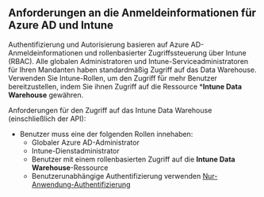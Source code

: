 <!-- This include is part of the Intune Data Warehouse documentation. -->

## <a name="azure-ad-and-intune-credential-requirements"></a>Anforderungen an die Anmeldeinformationen für Azure AD und Intune

Authentifizierung und Autorisierung basieren auf Azure AD-Anmeldeinformationen und rollenbasierter Zugriffssteuerung über Intune (RBAC). Alle globalen Administratoren und Intune-Serviceadministratoren für Ihren Mandanten haben standardmäßig Zugriff auf das Data Warehouse. Verwenden Sie Intune-Rollen, um den Zugriff für mehr Benutzer bereitzustellen, indem Sie ihnen Zugriff auf die Ressource ***Intune Data Warehouse** gewähren.

Anforderungen für den Zugriff auf das Intune Data Warehouse (einschließlich der API):

  -  Benutzer muss eine der folgenden Rollen innehaben:
      -  Globaler Azure AD-Administrator
      -  Intune-Dienstadministrator
      -  Benutzer mit einem rollenbasierten Zugriff auf die **Intune Data Warehouse**-Ressource
      -  Benutzerunabhängige Authentifizierung verwenden [Nur-Anwendung-Authentifizierung](../data-warehouse-app-only-auth.md) 